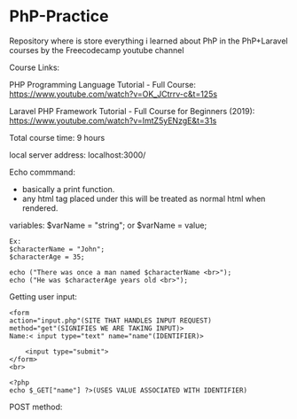 # PhP-Practice

Repository where is store everything i learned about PhP in the PhP+Laravel courses by the Freecodecamp youtube channel

Course Links:

PHP Programming Language Tutorial - Full Course: https://www.youtube.com/watch?v=OK_JCtrrv-c&t=125s

Laravel PHP Framework Tutorial - Full Course for Beginners (2019): https://www.youtube.com/watch?v=ImtZ5yENzgE&t=31s

Total course time: 9 hours

local server address: localhost:3000/

Echo commmand:

- basically a print function.
- any html tag placed under this will be treated as normal html when rendered.

variables:
$varName = "string"; or $varName = value;

    Ex:
    $characterName = "John";
    $characterAge = 35;

    echo ("There was once a man named $characterName <br>");
    echo ("He was $characterAge years old <br>");

Getting user input:

    <form
    action="input.php"(SITE THAT HANDLES INPUT REQUEST)
    method="get"(SIGNIFIES WE ARE TAKING INPUT)>
    Name:< input type="text" name="name"(IDENTIFIER)>

        <input type="submit">
    </form>
    <br>

    <?php
    echo $_GET["name"] ?>(USES VALUE ASSOCIATED WITH IDENTIFIER)

POST method:
